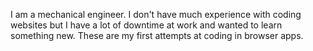 I am a mechanical engineer.
I don't have much experience with coding websites but I have a lot of downtime at work and wanted to learn something new.
These are my first attempts at coding in browser apps.
